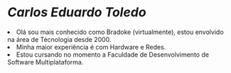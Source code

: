 <H1><i>Carlos Eduardo Toledo</i></H1>

<li>Olá sou mais conhecido como Bradoke (virtualmente), estou envolvido na área de Técnologia desde 2000.
<li>Minha maior experiência é com Hardware e Redes.
<li>Estou cursando no momento a Faculdade de Desenvolvimento de Software Multiplataforma.
